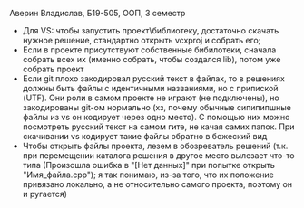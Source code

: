 Аверин Владислав, Б19-505, ООП, 3 семестр

 - Для VS: чтобы запустить проект\библиотеку, достаточно скачать нужное решение, стандартно открыть vcxproj и собрать его;
 - Если в проекте присутствуют собственные бибилотеки, сначала собрать всех их (именно собрать, чтобы создался lib), потом уже собрать проект
 - Если git плохо закодировал русский текст в файлах, то в решениях должны быть файлы с идентичными названиями, но с припиской (UTF). Они роли в самом проекте не играют (не подключены), но закодированы git-ом нормально (хз, почему обычные сипипипшные файлы из vs он кодирует через одно место). С помощью них можно посмотреть русский текст на самом гите, не качая самих папок. При скачивании vs кодирует такие файлы обратно в божеский вид
 - Чтобы открыть файлы проекта, лезем в обозреватель решений (т.к. при перемещении каталога решения в другое место вылезает что-то типа (Произошла ошибка в "[Нет данных]" при попытке открыть "Имя_файла.cpp"); я так понимаю, из-за того, что их положение привязано локально, а не относительно самого проекта, поэтому он и ругается)